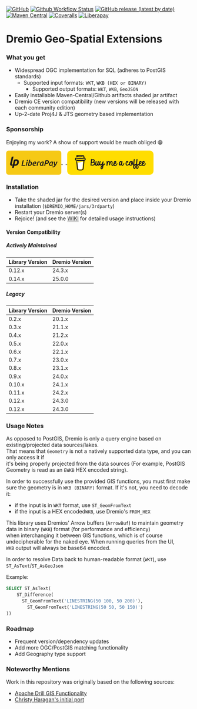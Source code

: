 [![GitHub](https://img.shields.io/github/license/sheinbergon/dremio-udf-gis?color=pink&logo=apache&style=for-the-badge)](https://github.com/sheinbergon/dremio-udf-gis/blob/master/LICENSE)
[![Github Workflow Status](https://img.shields.io/github/actions/workflow/status/sheinbergon/dremio-udf-gis/release-ci.yml?branch=23.1.x&logo=githubactions&style=for-the-badge)](https://github.com/sheinbergon/dremio-udf-gis/actions?query=workflow%3Arelease-actions)
[![GitHub release (latest by date)](https://img.shields.io/github/v/release/sheinbergon/dremio-udf-gis?logo=github&color=%2340E0D0&style=for-the-badge)](https://github.com/sheinbergon/dremio-udf-gis/releases/latest)
[![Maven Central](https://img.shields.io/maven-central/v/org.sheinbergon/dremio-udf-gis?logo=apachemaven&color=Crimson&style=for-the-badge)](https://search.maven.org/search?q=g:org.sheinbergon%20a:dremio-udf-gis*)
[![Coveralls](https://img.shields.io/coveralls/github/sheinbergon/dremio-udf-gis?logo=coveralls&style=for-the-badge)](https://coveralls.io/github/sheinbergon/dremio-udf-gis)
[![Liberapay](https://img.shields.io/liberapay/patrons/sheinbergon?logo=liberapay&style=for-the-badge)](https://liberapay.com/sheinbergon/donate)

# Dremio Geo-Spatial Extensions

### What you get

- Widespread OGC implementation for SQL (adheres to PostGIS standards)
    - Supported input formats: `WKT`, `WKB (HEX or BINARY)`
        - Supported output formats: `WKT`, `WKB`, `GeoJSON`
- Easily installable Maven-Central/Github artifacts shaded jar artifact
- Dremio CE version compatibility (new versions will be released with each community edition)
- Up-2-date Proj4J & JTS geometry based implementation

### Sponsorship

Enjoying my work? A show of support would be much obliged :grin:

<a href="https://liberapay.com/sheinbergon/donate">
<img src="assets/liberapay-donate.png" height="66" align="center">
</a>&nbsp;&nbsp;<a href="https://www.buymeacoffee.com/sheinbergon">
<img src="assets/buymeacoffee-donate.png" height="66" align="center">
</a>

### Installation

- Take the shaded jar for the desired version and place inside your Dremio installation (`$DREMIO_HOME/jars/3rdparty`)
- Restart your Dremio server(s)
- Rejoice! (and see the [WIKI](https://github.com/sheinbergon/dremio-udf-gis/wiki) for detailed usage instructions)

#### Version Compatibility

##### Actively Maintained

| Library Version | Dremio Version |
|-----------------|----------------|
| 0.12.x          | 24.3.x         |
| 0.14.x          | 25.0.0         |

##### Legacy

| Library Version | Dremio Version |
|-----------------|----------------|
| 0.2.x           | 20.1.x         | 
| 0.3.x           | 21.1.x         | 
| 0.4.x           | 21.2.x         | 
| 0.5.x           | 22.0.x         | 
| 0.6.x           | 22.1.x         | 
| 0.7.x           | 23.0.x         | 
| 0.8.x           | 23.1.x         | 
| 0.9.x           | 24.0.x         | 
| 0.10.x          | 24.1.x         | 
| 0.11.x          | 24.2.x         |
| 0.12.x          | 24.3.0         |
| 0.12.x          | 24.3.0         | Maintained |

### Usage Notes

As opposed to PostGIS, Dremio is only a query engine based on existing/projected data sources/lakes.  
That means that `Geometry` is not a natively supported data type, and you can only access it if     
it's being properly projected from the data sources (For example, PostGIS Geometry is read as an `EWKB` HEX encoded string).

In order to successfully use the provided GIS functions, you must first make sure the geometry is in `WKB (BINARY)` format.
If it's not, you need to decode it:

- if the input is in `WKT` format, use `ST_GeomFromText`
- if the input is a HEX encoded`WKB`, use Dremio's `FROM_HEX`

This library uses Dremios' Arrow buffers (`ArrowBuf`) to maintain geometry data in binary (`WKB`) format (for performance and efficiency)  
when interchanging it between GIS functions, which is of course undecipherable for the naked eye. When running queries from the UI,  
`WKB` output will always be base64 encoded.

In order to resolve Data back to human-readable format (`WKT`), use `ST_AsText`/`ST_AsGeoJson`

Example:

```sql
SELECT ST_AsText(
    ST_Difference(
      ST_GeomFromText('LINESTRING(50 100, 50 200)'),
        ST_GeomFromText('LINESTRING(50 50, 50 150)')
))
```

### Roadmap

- Frequent version/dependency updates
- Add more OGC/PostGIS matching functionality
- Add Geography type support

### Noteworthy Mentions

Work in this repository was originally based on the following sources:

- [Apache Drill GIS Functionality](https://github.com/apache/drill/tree/master/contrib/udfs/src/main/java/org/apache/drill/exec/udfs/gis)
- [Christy Haragan's initial port](https://github.com/christyharagan/dremio-gis)  
